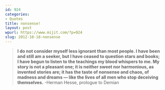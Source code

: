 ```yaml
---
id: 924
categories:
- Quotes
title: nonsense!
layout: post
wpurl: https://www.mijit.com/?p=924
slug: 2012-10-18-nonsense
---
```

<blockquote><strong>I do not consider myself less ignorant than most people. I have been and still am a seeker, but I have ceased to question stars and books; I have begun to listen to the teachings my blood whispers to me. My story is not a pleasant one; it is neither sweet nor harmonious, as invented stories are; it has the taste of nonsense and chaos, of madness and dreams — like the lives of all men who stop deceiving themselves.</strong>
-Herman Hesse, prologue to Demian</blockquote>
